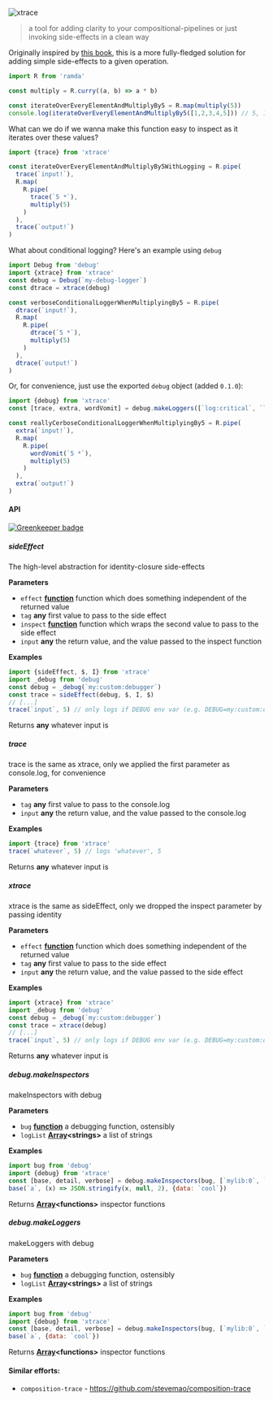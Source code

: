 ![xtrace](https://cdn.rawgit.com/brekk/xtrace/554215b/logo.svg)

> a tool for adding clarity to your compositional-pipelines or just invoking side-effects in a clean way

Originally inspired by [this book](https://drboolean.gitbooks.io/mostly-adequate-guide/content/ch5.html#debugging), this is a more fully-fledged solution for adding simple side-effects to a given operation.

```js
import R from 'ramda'

const multiply = R.curry((a, b) => a * b)

const iterateOverEveryElementAndMultiplyBy5 = R.map(multiply(5))
console.log(iterateOverEveryElementAndMultiplyBy5([1,2,3,4,5])) // 5, 10, 15, 20, 25
```

What can we do if we wanna make this function easy to inspect as it iterates over these values?

```js
import {trace} from 'xtrace'

const iterateOverEveryElementAndMultiplyBy5WithLogging = R.pipe(
  trace(`input!`),
  R.map(
    R.pipe(
      trace(`5 *`),
      multiply(5)
    )
  ),
  trace(`output!`)
)
```

What about conditional logging? Here's an example using `debug`

```js
import Debug from 'debug'
import {xtrace} from 'xtrace'
const debug = Debug(`my-debug-logger`)
const dtrace = xtrace(debug)

const verboseConditionalLoggerWhenMultiplyingBy5 = R.pipe(
  dtrace(`input!`),
  R.map(
    R.pipe(
      dtrace(`5 *`),
      multiply(5)
    )
  ),
  dtrace(`output!`)
)
```

Or, for convenience, just use the exported `debug` object (added `0.1.0`):

```js
import {debug} from 'xtrace'
const [trace, extra, wordVomit] = debug.makeLoggers([`log:critical`, `log:info`,`log:verbose`])

const reallyCerboseConditionalLoggerWhenMultiplyingBy5 = R.pipe(
  extra(`input!`),
  R.map(
    R.pipe(
      wordVomit(`5 *`),
      multiply(5)
    )
  ),
  extra(`output!`)
)
```

#### API

[![Greenkeeper badge](https://badges.greenkeeper.io/brekk/xtrace.svg)](https://greenkeeper.io/)

<!-- Generated by documentation.js. Update this documentation by updating the source code. -->

##### sideEffect

The high-level abstraction for identity-closure side-effects

**Parameters**

-   `effect` **[function](https://developer.mozilla.org/en-US/docs/Web/JavaScript/Reference/Statements/function)** function which does something independent of the returned value
-   `tag` **any** first value to pass to the side effect
-   `inspect` **[function](https://developer.mozilla.org/en-US/docs/Web/JavaScript/Reference/Statements/function)** function which wraps the second value to pass to the side effect
-   `input` **any** the return value, and the value passed to the inspect function

**Examples**

```javascript
import {sideEffect, $, I} from 'xtrace'
import _debug from 'debug'
const debug = _debug(`my:custom:debugger`)
const trace = sideEffect(debug, $, I, $)
// [...]
trace(`input`, 5) // only logs if DEBUG env var (e.g. DEBUG=my:custom:debugger node this-file.js)
```

Returns **any** whatever input is

##### trace

trace is the same as xtrace, only we applied the first parameter as console.log, for convenience

**Parameters**

-   `tag` **any** first value to pass to the console.log
-   `input` **any** the return value, and the value passed to the console.log

**Examples**

```javascript
import {trace} from 'xtrace'
trace(`whatever`, 5) // logs 'whatever', 5
```

Returns **any** whatever input is

##### xtrace

xtrace is the same as sideEffect, only we dropped the inspect parameter by passing identity

**Parameters**

-   `effect` **[function](https://developer.mozilla.org/en-US/docs/Web/JavaScript/Reference/Statements/function)** function which does something independent of the returned value
-   `tag` **any** first value to pass to the side effect
-   `input` **any** the return value, and the value passed to the side effect

**Examples**

```javascript
import {xtrace} from 'xtrace'
import _debug from 'debug'
const debug = _debug(`my:custom:debugger`)
const trace = xtrace(debug)
// [...]
trace(`input`, 5) // only logs if DEBUG env var (e.g. DEBUG=my:custom:debugger node this-file.js)
```

Returns **any** whatever input is

##### debug.makeInspectors

makeInspectors with debug

**Parameters**

-   `bug` **[function](https://developer.mozilla.org/en-US/docs/Web/JavaScript/Reference/Statements/function)** a debugging function, ostensibly
-   `logList` **[Array](https://developer.mozilla.org/en-US/docs/Web/JavaScript/Reference/Global_Objects/Array)&lt;strings>** a list of strings

**Examples**

```javascript
import bug from 'debug'
import {debug} from 'xtrace'
const [base, detail, verbose] = debug.makeInspectors(bug, [`mylib:0`, `mylib:1`, `mylib:2`])
base(`a`, (x) => JSON.stringify(x, null, 2), {data: `cool`})
```

Returns **[Array](https://developer.mozilla.org/en-US/docs/Web/JavaScript/Reference/Global_Objects/Array)&lt;functions>** inspector functions

##### debug.makeLoggers

makeLoggers with debug

**Parameters**

-   `bug` **[function](https://developer.mozilla.org/en-US/docs/Web/JavaScript/Reference/Statements/function)** a debugging function, ostensibly
-   `logList` **[Array](https://developer.mozilla.org/en-US/docs/Web/JavaScript/Reference/Global_Objects/Array)&lt;strings>** a list of strings

**Examples**

```javascript
import bug from 'debug'
import {debug} from 'xtrace'
const [base, detail, verbose] = debug.makeInspectors(bug, [`mylib:0`, `mylib:1`, `mylib:2`])
base(`a`, {data: `cool`})
```

Returns **[Array](https://developer.mozilla.org/en-US/docs/Web/JavaScript/Reference/Global_Objects/Array)&lt;functions>** inspector functions

#### Similar efforts:

-   `composition-trace` - <https://github.com/stevemao/composition-trace>
